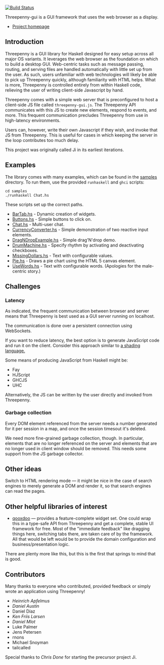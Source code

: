 [![Build Status](https://travis-ci.org/HeinrichApfelmus/threepenny-gui.png)](https://travis-ci.org/HeinrichApfelmus/threepenny-gui)

Threepenny-gui is a GUI framework that uses the web browser as a display.

* [Project homepage](http://www.haskell.org/haskellwiki/Threepenny-gui)

## Introduction

Threepenny is a GUI library for Haskell designed for easy setup across
all major OS variants.  It leverages the web browser as the foundation on 
which to build a desktop GUI.  Web-centric tasks such as message passing, 
routing, and serving files are handled automatically with little set up 
from the user.  As such, users unfamiliar with web technologies will likely
be able to pick up Threepenny quickly, although familiarity with HTML helps.
What is more, Threepenny is controlled entirely from within Haskell code, 
relieving the user of writing client-side Javascript by hand.

Threepenny comes with a simple web server that is preconfigured to host a 
client-side JS file called `threepenny-gui.js`. The Threepenny API communicates
with this JS to create new elements, respond to events, and more. This frequent
communication precludes Threepenny from use in high-latency environments.

Users can, however, write their own Javascript if they wish, and invoke that
JS from Threepenny.  This is useful for cases in which keeping the server in
the loop contributes too much delay.

This project was originally called Ji in its earliest iterations.

## Examples

The library comes with many examples, which can be found in the [samples](samples/) directory. To run them, use the provided `runhaskell` and `ghci` scripts:

    cd samples
    ./runhaskell Chat.hs

These scripts set up the correct paths.

* [BarTab.hs](https://github.com/HeinrichApfelmus/threepenny-gui/blob/master/samples/BarTab.hs) - Dynamic creation of widgets.
* [Buttons.hs](https://github.com/HeinrichApfelmus/threepenny-gui/blob/master/samples/Buttons.hs) - Simple buttons to click on.
* [Chat.hs](https://github.com/HeinrichApfelmus/threepenny-gui/blob/master/samples/Chat.hs) - Multi-user chat.
* [CurrencyConverter.hs](https://github.com/HeinrichApfelmus/threepenny-gui/blob/master/samples/CurrencyConverter.hs) - Simple demonstration of two reactive input elements.
* [DragNDropExample.hs](https://github.com/HeinrichApfelmus/threepenny-gui/blob/master/samples/DragNDropExample.hs) - Simple drag'N'drop demo.
* [DrumMachine.hs](https://github.com/HeinrichApfelmus/threepenny-gui/blob/master/samples/DrumMachine.hs) - Specify rhythm by activating and deactivating checkboxes.
* [MissingDollars.hs](https://github.com/HeinrichApfelmus/threepenny-gui/blob/master/samples/MissingDollars.hs) - Text with configurable values.
* [Pie.hs](https://github.com/HeinrichApfelmus/threepenny-gui/blob/master/samples/Pie.hs) - Draws a pie chart using the HTML 5 canvas element.
* [UseWords.hs](https://github.com/HeinrichApfelmus/threepenny-gui/blob/master/samples/UseWords.hs)  - Text with configurable words. (Apologies for the male-centric story.)



## Challenges

### Latency

As indicated, the frequent communication between browser and server
means that Threepenny is best used as a GUI server running on localhost.

The communication is done over a persistent connection using WebSockets.

If you want to reduce latency, the best option is to generate JavaScript
code and run it on the client. Consider this approach similar to [a
shading language.](http://en.wikipedia.org/wiki/Shading_language)

Some means of producing JavaScript from Haskell might be:

* Fay
* HJScript
* GHCJS
* UHC

Alternatively, the JS can be written by the user directly and invoked from 
Threepenny.

### Garbage collection

Every DOM element referenced from the server needs a number generated
for it per session in a map, and once the session timesout it's
deleted.

We need more fine-grained garbage collection, though.
In particular, elements that are no longer referenced on the server
and elements that are no longer used in client window
should be removed. This needs some support from the JS garbage collector.


## Other ideas

Switch to HTML rendering mode — it might be nice in the case of search
engines to merely generate a DOM and render it, so that search engines
can read the pages.

## Other helpful libraries of interest

* [qooxdoo](http://qooxdoo.org/demo) — provides a feature-complete
  widget set. One could wrap this in a type-safe API from Threepenny and get a
  complete, stable UI framework for free. Most of the "immediate
  feedback" like dragging things here, switching tabs there, are taken
  care of by the framework. All that would be left would be to provide
  the domain configuration and business/presentation logic.

There are plenty more like this, but this is the first that springs to
mind that is good.

## Contributors

Many thanks to everyone who contributed, provided feedback or simply wrote an application using Threepenny!

* *Heinrich Apfelmus*
* *Daniel Austin*
* Daniel Díaz
* *Ken Friis Larsen*
* *Daniel Mlot*
* Luke Palmer
* Jens Petersen
* rnons
* Michael Snoyman
* tailcalled

Special thanks to *Chris Done* for starting the precursor project Ji.
